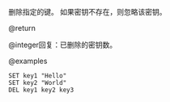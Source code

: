 删除指定的键。
如果密钥不存在，则忽略该密钥。

@return

@integer回复：已删除的密钥数。

@examples

```cli
SET key1 "Hello"
SET key2 "World"
DEL key1 key2 key3
```
